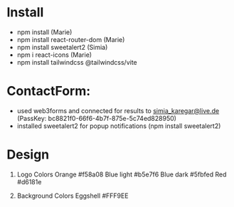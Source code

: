 # Install
- npm install (Marie)
- npm install react-router-dom (Marie)
- npm install sweetalert2 (Simia)
- npm i react-icons (Marie)
- npm install tailwindcss @tailwindcss/vite

# ContactForm:
- used web3forms and connected for results to simia_karegar@live.de
  (PassKey: bc8821f0-66f6-4b7f-875e-5c74ed828950)
- installed sweetalert2 for popup notifications
  (npm install sweetalert2)

# Design
  1. Logo Colors
     Orange #f58a08
     Blue light #b5e7f6
     Blue dark #5fbfed
     Red #d6181e

  2. Background Colors
     Eggshell #FFF9EE
     

